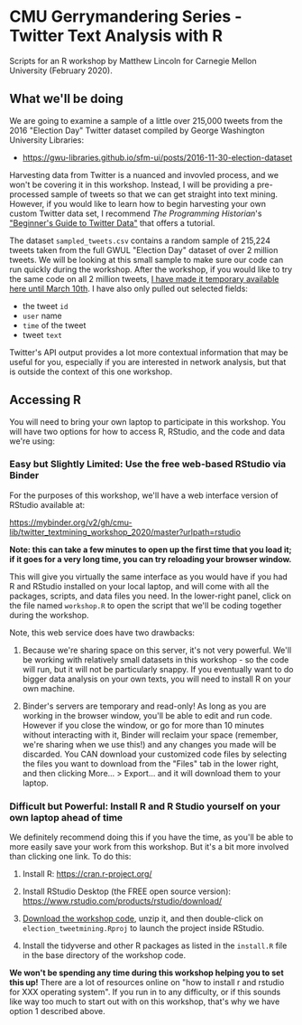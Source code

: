 CMU Gerrymandering Series - Twitter Text Analysis with R
=========================

Scripts for an R workshop by Matthew Lincoln for Carnegie Mellon University (February 2020).

## What we'll be doing

We are going to examine a sample of a little over 215,000 tweets from the 2016 "Election Day" Twitter dataset compiled by George Washington University Libraries:

- https://gwu-libraries.github.io/sfm-ui/posts/2016-11-30-election-dataset

Harvesting data from Twitter is a nuanced and invovled process, and we won't be covering it in this workshop. Instead, I will be providing a pre-processed sample of tweets so that we can get straight into text mining. However, if you would like to learn how to begin harvesting your own custom Twitter data set, I recommend _The Programming Historian_'s ["Beginner's Guide to Twitter Data"](https://programminghistorian.org/en/lessons/beginners-guide-to-twitter-data) that offers a tutorial.

The dataset `sampled_tweets.csv` contains a random sample of 215,224 tweets taken from the full GWUL "Election Day" dataset of over 2 million tweets. We will be looking at this small sample to make sure our code can run quickly during the workshop. After the workshop, if you would like to try the same code on all 2 million tweets, [I have made it temporary available here until March 10th](https://figshare.com/s/c8eec6fe7a1971fd49e6). I have also only pulled out selected fields:

- the tweet `id`
- `user` name
- `time` of the tweet
- tweet `text` 

Twitter's API output provides a lot more contextual information that may be useful for you, especially if you are interested in network analysis, but that is outside the context of this one workshop.

## Accessing R

You will need to bring your own laptop to participate in this workshop. You will have two options for how to access R, RStudio, and the code and data we're using:

### Easy but Slightly Limited: Use the free web-based RStudio via Binder

For the purposes of this workshop, we'll have a web interface version of RStudio available at:

https://mybinder.org/v2/gh/cmu-lib/twitter_textmining_workshop_2020/master?urlpath=rstudio

**Note: this can take a few minutes to open up the first time that you load it; if it goes for a very long time, you can try reloading your browser window.**

This will give you virtually the same interface as you would have if you had R and RStudio installed on your local laptop, and will come with all the packages, scripts, and data files you need. In the lower-right panel, click on the file named `workshop.R` to open the script that we'll be coding together during the workshop.

Note, this web service does have two drawbacks: 

1. Because we're sharing space on this server, it's not very powerful. We'll be working with relatively small datasets in this workshop - so the code will run, but it will not be particularly snappy. If you eventually want to do bigger data analysis on your own texts, you will need to install R on your own machine.

2. Binder's servers are temporary and read-only! As long as you are working in the browser window, you'll be able to edit and run code. However if you close the window, or go for more than 10 minutes without interacting with it, Binder will reclaim your space (remember, we're sharing when we use this!) and any changes you made will be discarded. You CAN download your customized code files by selecting the files you want to download from the "Files" tab in the lower right, and then clicking More... > Export... and it will download them to your laptop.

### Difficult but Powerful: Install R and R Studio yourself on your own laptop ahead of time

We definitely recommend doing this if you have the time, as you'll be able to more easily save your work from this workshop. But it's a bit more involved than clicking one link. To do this:

1. Install R: https://cran.r-project.org/

2. Install RStudio Desktop (the FREE open source version): https://www.rstudio.com/products/rstudio/download/

3. [Download the workshop code](https://github.com/cmu-lib/twitter_textmining_workshop_2020/archive/master.zip), unzip it, and then double-click on `election_tweetmining.Rproj` to launch the project inside RStudio.

4. Install the tidyverse and other R packages as listed in the `install.R` file in the base directory of the workshop code.

**We won't be spending any time during this workshop helping you to set this up!** There are a lot of resources online on "how to install r and rstudio for XXX operating system".
If you run in to any difficulty, or if this sounds like way too much to start out with on this workshop, that's why we have option 1 described above.
